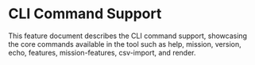 # CLI Command Support

This feature document describes the CLI command support, showcasing the core commands available in the tool such as help, mission, version, echo, features, mission-features, csv-import, and render.